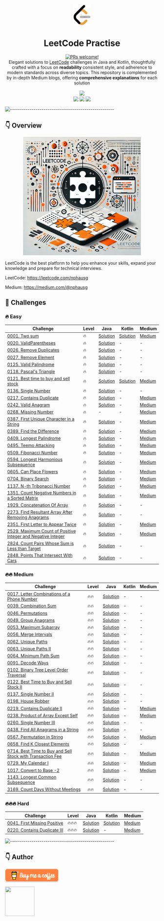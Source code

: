 <p align="center">
    <a href="https://revolut.me/nphausg" target="_blank"><img src="docs/images/leetcode.png" alt="nphausg" style="width: 56px !important;" ></a>
</p>
<h1 align="center"> LeetCode Practise </h1>
<p align="center">
<a href="https://reactnative.dev/docs/contributing">
    <img src="https://img.shields.io/badge/PRs-welcome-brightgreen.svg" alt="PRs welcome!" />
</a>
<br>
<span>Elegant solutions to <a href="https://leetcode.com/problemset/all/">LeetCode</a> challenges in Java and Kotlin, thoughtfully crafted
with a focus on <strong> readability </strong> consistent style, and adherence to modern standards across diverse topics. This repository is complemented by in-depth Medium blogs, offering <strong>comprehensive explanations</strong> for each solution</span>
<br>
<br>
<img src="https://img.shields.io/badge/Solved-73/3385%20=%202.15%25-blue.svg?style=flat-square" />
<br/>
<img src="https://img.shields.io/badge/Easy-42/842-5CB85C.svg?style=flat-square"/>
<img src="https://img.shields.io/badge/Medium-28/1766-F0AD4E.svg?style=flat-square"/>
<img src="https://img.shields.io/badge/Hard-4/777-D9534F.svg?style=flat-square"/>
<br/>
</p>

![-----------------------------------------------------](https://raw.githubusercontent.com/andreasbm/readme/master/assets/lines/colored.png)

## 👇 Overview

<p align="center">
<a href="https://revolut.me/nphausg" target="_blank"><img src="docs/images/leetcode_new.webp" alt="nphausg" style="width: 386px !important;" ></a>
</p>

LeetCode is the best platform to help you enhance your skills, expand your knowledge and prepare for technical
interviews.

LeetCode: https://leetcode.com/nphausg

Medium: https://medium.com/@nphausg

## 💎 Challenges

### 🔥 Easy

| Challenge                                                                                                                                            | Level | Java                                                                                           | Kotlin                                                       | Medium                                                                                                                            |
|------------------------------------------------------------------------------------------------------------------------------------------------------|-------|------------------------------------------------------------------------------------------------|--------------------------------------------------------------|-----------------------------------------------------------------------------------------------------------------------------------|
| [0001. Two sum](https://leetcode.com/problems/two-sum)                                                                                               | 🔥    | [Solution](src/com/nphausg/leetcode/easy/TwoSumJava.java)                                      | [Solution](src/com/nphausg/leetcode/easy/TwoSum.kt)          | [Medium](https://levelup.gitconnected.com/leetcode-twosum-from-brute-force-to-optimal-solutions-3f0380eb79b4)                     |
| [0020. ValidParentheses](https://leetcode.com/problems/valid-parentheses)                                                                            | 🔥    | [Solution](src/com/nphausg/leetcode/easy/ValidParentheses.java)                                | -                                                            | -                                                                                                                                 |
| [0026. Remove Duplicates](https://leetcode.com/problems/remove-duplicates-from-sorted-array)                                                         | 🔥    | [Solution](src/com/nphausg/leetcode/easy/RemoveDuplicates.java)                                | -                                                            | -                                                                                                                                 |
| [0027. Remove Element](https://leetcode.com/problems/remove-element)                                                                                 | 🔥    | [Solution](src/com/nphausg/leetcode/easy/RemoveElement.java)                                   | -                                                            | -                                                                                                                                 |
| [0125. Valid Palindrome](https://leetcode.com/problems/valid-palindrome)                                                                             | 🔥    | [Solution](src/com/nphausg/leetcode/easy/ValidPalindrome.java)                                 | -                                                            | -                                                                                                                                 |
| [0118. Pascal's Triangle](https://leetcode.com/problems/pascals-triangle)                                                                            | 🔥    | [Solution](src/com/nphausg/leetcode/easy/PascalTriangle.java)                                  | -                                                            | -                                                                                                                                 |
| [0121. Best time to buy and sell stock](https://leetcode.com/problems/best-time-to-buy-and-sell-stock)                                               | 🔥    | [Solution](src/com/nphausg/leetcode/easy/BuyAndSellStockJava.java)                             | [Solution](src/com/nphausg/leetcode/easy/BuyAndSellStock.kt) | [Medium](https://levelup.gitconnected.com/leetcode-best-time-to-buy-and-sell-stock-456a5e3ee550)                                  |
| [0136. Single Number](https://leetcode.com/problems/single-number)                                                                                   | 🔥    | [Solution](src/com/nphausg/leetcode/easy/SingleNumber.java)                                    | -                                                            | -                                                                                                                                 |
| [0217. Contains Duplicate](https://leetcode.com/problems/contains-duplicate)                                                                         | 🔥    | [Solution](src/com/nphausg/leetcode/easy/ContainsDuplicate.java)                               | -                                                            | [Medium](https://levelup.gitconnected.com/leetcode-contains-duplicate-ed4ec042904f)                                               |
| [0242. Valid Anagram](https://leetcode.com/problems/valid-anagram)                                                                                   | 🔥    | [Solution](src/com/nphausg/leetcode/easy/ValidAnagram.java)                                    | -                                                            | [Medium]()                                                                                                                        |
| [0268. Missing Number](https://leetcode.com/problems/missing-number)                                                                                 | 🔥    | -                                                                                              | -                                                            | [Medium](https://nphausg.medium.com/leetcode-0268-missing-number-a-deep-dive-into-efficient-solutions-with-java-91d3f983defc)     |
| [0387. First Unique Character in a String](https://leetcode.com/problems/first-unique-character-in-a-string)                                         | 🔥    | [Solution](src/com/nphausg/leetcode/easy/FirstUniqueCharacterInAString.java)                   | -                                                            | [Medium](https://nphausg.medium.com/leetcode-387-first-unique-character-22bf7752c35e)                                             |
| [0389. Find the Difference](https://leetcode.com/problems/find-the-difference)                                                                       | 🔥    | [Solution](src/com/nphausg/leetcode/easy/FindTheDifference.java)                               | -                                                            | [Medium](https://levelup.gitconnected.com/leetcode-389-find-the-difference-exploring-all-solutions-can-be-with-java-a2be916767a0) |
| [0409. Longest Palindrome](https://leetcode.com/problems/longest-palindrome)                                                                         | 🔥    | [Solution](src/com/nphausg/leetcode/easy/LongestPalindrome.java)                               | -                                                            | [Medium]()                                                                                                                        |
| [0495. Teemo Attacking](https://leetcode.com/problems/teemo-attacking)                                                                               | 🔥    | [Solution](src/com/nphausg/leetcode/easy/TeemoAttacking.java)                                  | -                                                            | [Medium]()                                                                                                                        |
| [0509. Fibonacci Number](https://leetcode.com/problems/fibonacci-number)                                                                             | 🔥    | [Solution](src/com/nphausg/leetcode/easy/FibonacciNumber.java)                                 | -                                                            | [Medium]()                                                                                                                        |
| [0594. Longest Harmonious Subsequence](https://leetcode.com/problems/longest-harmonious-subsequence)                                                 | 🔥    | [Solution](src/com/nphausg/leetcode/easy/LongestHarmoniousSubsequence.java)                    | -                                                            | [Medium](https://medium.com/gitconnected/leetcode-0594-longest-harmonious-subsequence-all-solutions-explained-a2e34c82334b)       |
| [0605. Can Place Flowers](https://leetcode.com/problems/can-place-flowers)                                                                           | 🔥    | [Solution](src/com/nphausg/leetcode/easy/CanPlaceFlowers.java)                                 | -                                                            | [Medium]()                                                                                                                        |
| [0704. Binary Search](https://leetcode.com/problems/binary-search)                                                                                   | 🔥    | [Solution](src/com/nphausg/leetcode/easy/BinarySearch.java)                                    | -                                                            | [Medium]()                                                                                                                        |
| [1137. N-th Tribonacci Number](https://leetcode.com/problems/n-th-tribonacci-number)                                                                 | 🔥    | [Solution](src/com/nphausg/leetcode/easy/NthTribonacciNumber.java)                             | -                                                            | [Medium]()                                                                                                                        |
| [1351. Count Negative Numbers in a Sorted Matrix](https://leetcode.com/problems/count-negative-numbers-in-a-sorted-matrix)                           | 🔥    | [Solution](src/com/nphausg/leetcode/easy/CountNegativeNumbersInASortedMatrix.java)             | -                                                            | [Medium]()                                                                                                                        |
| [1929. Concatenation Of Array](https://leetcode.com/problems/concatenation-of-array)                                                                 | 🔥    | [Solution](src/com/nphausg/leetcode/easy/ConcatenationArray.java)                              | -                                                            | -                                                                                                                                 |
| [2273. Find Resultant Array After Removing Anagrams](https://leetcode.com/problems/find-resultant-array-after-removing-anagrams)                     | 🔥    | [Solution](src/com/nphausg/leetcode/easy/FindResultantArrayAfterRemovingAnagrams.java)         | -                                                            | -                                                                                                                                 |
| [2351. First Letter to Appear Twice](https://leetcode.com/problems/first-letter-to-appear-twice)                                                     | 🔥    | [Solution](src/com/nphausg/leetcode/easy/FirstLetterToAppearTwice.java)                        | -                                                            | [Medium](https://nphausg.medium.com/leetcode-2351-finding-the-first-letter-to-appear-twice-c8d175785353)                          |
| [2529. Maximum Count of Positive Integer and Negative Integer](https://leetcode.com/problems/maximum-count-of-positive-integer-and-negative-integer) | 🔥    | [Solution](src/com/nphausg/leetcode/easy/MaximumCountOfPositiveIntegerAndNegativeInteger.java) | -                                                            | [Medium](https://nphausg.medium.com/leetcode-2351-finding-the-first-letter-to-appear-twice-c8d175785353)                          |
| [2824. Count Pairs Whose Sum is Less than Target](https://leetcode.com/problems/count-pairs-whose-sum-is-less-than-target)                           | 🔥    | [Solution](src/com/nphausg/leetcode/easy/CountPairs.java)                                      | -                                                            | -                                                                                                                                 |
| [2848. Points That Intersect With Cars](https://leetcode.com/problems/points-that-intersect-with-cars)                                               | 🔥    | [Solution](src/com/nphausg/leetcode/easy/PointsThatIntersectWithCars.java)                     | -                                                            | -                                                                                                                                 |

### 🔥🔥 Medium

| Challenge                                                                                                                                        | Level | Java                                                                      | Kotlin | Medium                                                                                                               |
|--------------------------------------------------------------------------------------------------------------------------------------------------|-------|---------------------------------------------------------------------------|--------|----------------------------------------------------------------------------------------------------------------------|
| [0017. Letter Combinations of a Phone Number](https://leetcode.com/problems/letter-combinations-of-a-phone-number)                               | 🔥🔥  | [Solution](src/com/nphausg/leetcode/medium/LetterCombinations.java)       | -      | -                                                                                                                    |
| [0039. Combination Sum](https://leetcode.com/problems/combination-sum)                                                                           | 🔥🔥  | [Solution](src/com/nphausg/leetcode/medium/CombinationSum.java)           | -      | -                                                                                                                    |
| [0046. Permutations](https://leetcode.com/problems/letter-combinations-of-a-phone-number)                                                        | 🔥🔥  | [Solution](src/com/nphausg/leetcode/medium/Permutations.java)             | -      | -                                                                                                                    |
| [0049. Group Anagrams](https://leetcode.com/problems/group-anagrams)                                                                             | 🔥🔥  | [Solution](src/com/nphausg/leetcode/medium/GroupAnagrams.java)            | -      | -                                                                                                                    |
| [0053. Maximum Subarray](https://leetcode.com/problems/maximum-subarray)                                                                         | 🔥🔥  | [Solution](src/com/nphausg/leetcode/medium/MaximumSubarray.java)          | -      | -                                                                                                                    |
| [0056. Merge Intervals](https://leetcode.com/problems/merge-intervals)                                                                           | 🔥🔥  | [Solution](src/com/nphausg/leetcode/medium/MergeIntervals.java)           | -      | -                                                                                                                    |
| [0062. Unique Paths](https://leetcode.com/problems/unique-paths)                                                                                 | 🔥🔥  | [Solution](src/com/nphausg/leetcode/medium/UniquePaths.java)              | -      | -                                                                                                                    |
| [0063. Unique Paths II ](https://leetcode.com/problems/unique-paths-ii)                                                                          | 🔥🔥  | [Solution](src/com/nphausg/leetcode/medium/UniquePathsII.java)            | -      | -                                                                                                                    |
| [0064. Minimum Path Sum ](https://leetcode.com/problems/minimum-path-sum)                                                                        | 🔥🔥  | [Solution](src/com/nphausg/leetcode/medium/MinimumPathSum.java)           | -      | -                                                                                                                    |
| [0091. Decode Ways](https://leetcode.com/problems/permutations)                                                                                  | 🔥🔥  | [Solution](src/com/nphausg/leetcode/medium/DecodeWays.java)               | -      | -                                                                                                                    |
| [0102. Binary Tree Level Order Traversal](https://leetcode.com/problems/permutations)                                                                                  | 🔥🔥  | [Solution](src/com/nphausg/leetcode/medium/DecodeWays.java)               | -      | -                                                                                                                    |
| [0122. Best Time to Buy and Sell Stock II](https://leetcode.com/problems/best-time-to-buy-and-sell-stock-ii)                                                                                  | 🔥🔥  | [Solution](src/com/nphausg/leetcode/medium/BestTimeToBuyAndSellStockII.java)               | -      | -                                                                                                                    |
| [0137. Single Number II](https://leetcode.com/problems/single-number-ii)                                                                         | 🔥🔥  | [Solution](src/com/nphausg/leetcode/medium/SingleNumberII.java)           | -      | -                                                                                                                    |
| [0198. House Robber](https://leetcode.com/problems/house-robber)                                                                                 | 🔥🔥  | [Solution](src/com/nphausg/leetcode/medium/HouseRobber.java)              | -      | -                                                                                                                    |
| [0219. Contains Duplicate II](https://leetcode.com/problems/contains-duplicate-ii)                                                               | 🔥🔥  | [Solution](src/com/nphausg/leetcode/easy/ContainsDuplicate2.java)         | -      | [Medium](https://nphausg.medium.com/leetcode-contains-duplicate-ii-fb18e71189fb)                                     |
| [0238. Product of Array Except Self](https://leetcode.com/problems/product-of-array-except-self)                                                 | 🔥🔥  | [Solution](src/com/nphausg/leetcode/medium/ProductOfArrayExceptSelf.java) | -      | [Medium](https://levelup.gitconnected.com/leetcode-0238-product-of-array-except-self-java-solutions-72a17d5fe6bf)    |
| [0260. Single Number III](https://leetcode.com/problems/single-number-iii)                                                                       | 🔥🔥  | [Solution](src/com/nphausg/leetcode/medium/SingleNumberIII.java)          | -      | -                                                                                                                    |
| [0438. Find All Anagrams in a String](https://leetcode.com/problems/find-all-anagrams-in-a-string)                                               | 🔥🔥  | [Solution](src/com/nphausg/leetcode/medium/FindAllAnagramsInAString.java) | -      | -                                                                                                                    |
| [0567. Permutation in String](https://leetcode.com/problems/permutation-in-string)                                                               | 🔥🔥  | [Solution](src/com/nphausg/leetcode/medium/PermutationInString.java)      | -      | [Medium](https://nphausg.medium.com/leetcode-0567-understanding-all-solutions-for-permutation-in-string-872ad23c9a9a) |
| [0658. Find K Closest Elements](https://leetcode.com/problems/find-k-closest-elements)                                                           | 🔥🔥  | [Solution](src/com/nphausg/leetcode/medium/FindClosestElements.java)      | -      | -                                                                                                                    |
| [0714. Best Time to Buy and Sell Stock with Transaction Fee](https://leetcode.com/problems/best-time-to-buy-and-sell-stock-with-transaction-fee) | 🔥🔥  | [Solution](src/com/nphausg/leetcode/medium/BuyAndSellStockFee.java)       | -      | [Medium](https://nphausg.medium.com/leetcode-714-best-time-to-buy-and-sell-stock-with-transaction-fee-2b3e578dd3ab)  |
| [0729. My Calendar I](https://leetcode.com/problems/my-calendar-i)                                                                               | 🔥🔥  | [Solution](src/com/nphausg/leetcode/medium/MyCalendarI.java)              | -      | [Medium](https://nphausg.medium.com/leetcode-0729-effortless-scheduling-a-comprehensive-guide-1b17a0b24ad5)          |
| [1017. Convert to Base -2](https://leetcode.com/problems/convert-to-base-2)                                                                      | 🔥🔥  | [Solution](src/com/nphausg/leetcode/medium/ConvertToBaseMinus2.java)      | -      | [Medium]()                                                                                                           |
| [1143. Longest Common Subsequence](https://leetcode.com/problems/longest-common-subsequence)                                                     | 🔥🔥  | [Solution](src/com/nphausg/leetcode/medium/LongestCommonSubsequence.java) | -      | -                                                                                                                    |
| [3169. Count Days Without Meetings](https://leetcode.com/problems/count-days-without-meetings)                                                   | 🔥🔥  | [Solution](src/com/nphausg/leetcode/medium/CountDaysWithoutMeetings.java) | -      | -                                                                                                                    |

### 🔥🔥🔥 Hard

| Challenge                                                                            | Level  | Java                                                                | Kotlin                                                            | Medium                                                                                          |
|--------------------------------------------------------------------------------------|--------|---------------------------------------------------------------------|-------------------------------------------------------------------|-------------------------------------------------------------------------------------------------|
| [0041. First Missing Positive](https://leetcode.com/problems/first-missing-positive) | 🔥🔥🔥 | [Solution](src/com/nphausg/leetcode/hard/FirstMissingPositive.java) | [Solution](src/com/nphausg/leetcode/hard/FirstMissingPositive.kt) | [Medium](https://levelup.gitconnected.com/coding-challenge-first-missing-positive-6316efd84558) |
| [0220. Contains Duplicate III](https://leetcode.com/problems/contains-duplicate-iii) | 🔥🔥🔥 | [Solution](src/com/nphausg/leetcode/hard/ContainsDuplicate3.java)   | -                                                                 | [Medium](https://levelup.gitconnected.com/leetcode-contains-duplicate-iii-0fd4bbf0252f)         |

![-----------------------------------------------------](https://raw.githubusercontent.com/andreasbm/readme/master/assets/lines/colored.png)

## 👇 Author

<a href="https://revolut.me/nphausg" target="_blank"><img src="docs/images/buymeacoffee.webp" alt="nphausg" style="height: 41px !important;width: 174px !important;box-shadow: 0px 3px 2px 0px rgba(190, 190, 190, 0.5) !important;-webkit-box-shadow: 0px 3px 2px 0px rgba(190, 190, 190, 0.5) !important;" ></a>
<p>
    <a href="https://nphausg.medium.com/" target="_blank">
    <img src="https://avatars2.githubusercontent.com/u/13111806?s=400&u=f09b6160dbbe2b7eeae0aeb0ab4efac0caad57d7&v=4" width="96" height="96" alt="">
    </a>
</p>
